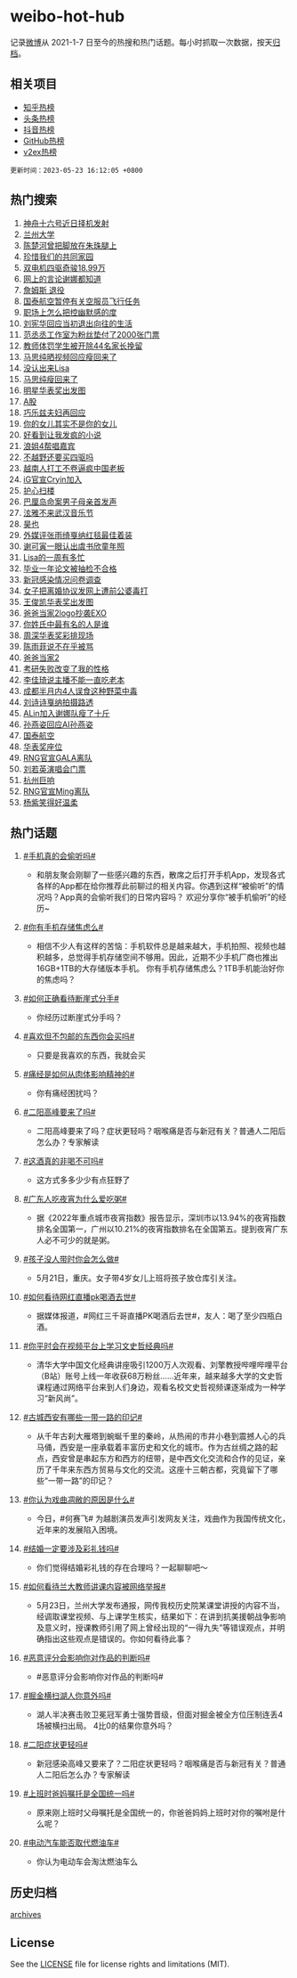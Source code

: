 # weibo-hot-hub

记录[微博](https://www.weibo.com)从 2021-1-7 日至今的热搜和热门话题。每小时抓取一次数据，按天[归档](archives)。

## 相关项目

- [知乎热榜](https://github.com/lonnyzhang423/zhihu-hot-hub)
- [头条热榜](https://github.com/lonnyzhang423/toutiao-hot-hub)
- [抖音热榜](https://github.com/lonnyzhang423/douyin-hot-hub)
- [GitHub热榜](https://github.com/lonnyzhang423/github-hot-hub)
- [v2ex热榜](https://github.com/lonnyzhang423/v2ex-hot-hub)


`更新时间：2023-05-23 16:12:05 +0800`

## 热门搜索

1. [神舟十六号近日择机发射](https://m.weibo.cn/search?containerid=100103type%3D1%26t%3D10%26q%3D%23%E7%A5%9E%E8%88%9F%E5%8D%81%E5%85%AD%E5%8F%B7%E8%BF%91%E6%97%A5%E6%8B%A9%E6%9C%BA%E5%8F%91%E5%B0%84%23&stream_entry_id=51&isnewpage=1&extparam=seat%3D1%26pos%3D0%26dgr%3D0%26c_type%3D51%26filter_type%3Drealtimehot%26stream_entry_id%3D51%26cate%3D10103%26display_time%3D1684829522%26pre_seqid%3D168482952263292736913&luicode=10000011&lfid=106003type%253D25%2526t%253D3%2526disable_hot%253D1%2526filter_type%253Drealtimehot)
1. [兰州大学](https://m.weibo.cn/search?containerid=100103type%3D1%26t%3D10%26q%3D%E5%85%B0%E5%B7%9E%E5%A4%A7%E5%AD%A6&stream_entry_id=31&isnewpage=1&extparam=seat%3D1%26stream_entry_id%3D31%26dgr%3D0%26band_rank%3D1%26realpos%3D1%26flag%3D2%26cate%3D5001%26lcate%3D5001%26c_type%3D31%26pos%3D0%26q%3D%25E5%2585%25B0%25E5%25B7%259E%25E5%25A4%25A7%25E5%25AD%25A6%26filter_type%3Drealtimehot%26display_time%3D1684829522%26pre_seqid%3D168482952263292736913&luicode=10000011&lfid=106003type%253D25%2526t%253D3%2526disable_hot%253D1%2526filter_type%253Drealtimehot)
1. [陈楚河曾把脚放在朱珠腿上](https://m.weibo.cn/search?containerid=100103type%3D1%26t%3D10%26q%3D%23%E9%99%88%E6%A5%9A%E6%B2%B3%E6%9B%BE%E6%8A%8A%E8%84%9A%E6%94%BE%E5%9C%A8%E6%9C%B1%E7%8F%A0%E8%85%BF%E4%B8%8A%23&stream_entry_id=31&isnewpage=1&extparam=seat%3D1%26stream_entry_id%3D31%26dgr%3D0%26band_rank%3D2%26realpos%3D2%26flag%3D2%26cate%3D5001%26lcate%3D5001%26c_type%3D31%26pos%3D1%26q%3D%2523%25E9%2599%2588%25E6%25A5%259A%25E6%25B2%25B3%25E6%259B%25BE%25E6%258A%258A%25E8%2584%259A%25E6%2594%25BE%25E5%259C%25A8%25E6%259C%25B1%25E7%258F%25A0%25E8%2585%25BF%25E4%25B8%258A%2523%26filter_type%3Drealtimehot%26display_time%3D1684829522%26pre_seqid%3D168482952263292736913&luicode=10000011&lfid=106003type%253D25%2526t%253D3%2526disable_hot%253D1%2526filter_type%253Drealtimehot)
1. [珍惜我们的共同家园](https://m.weibo.cn/search?containerid=100103type%3D1%26t%3D10%26q%3D%23%E7%8F%8D%E6%83%9C%E6%88%91%E4%BB%AC%E7%9A%84%E5%85%B1%E5%90%8C%E5%AE%B6%E5%9B%AD%23&stream_entry_id=31&isnewpage=1&extparam=seat%3D1%26stream_entry_id%3D31%26dgr%3D0%26band_rank%3D3%26realpos%3D3%26flag%3D1%26cate%3D5001%26lcate%3D5001%26c_type%3D31%26pos%3D2%26q%3D%2523%25E7%258F%258D%25E6%2583%259C%25E6%2588%2591%25E4%25BB%25AC%25E7%259A%2584%25E5%2585%25B1%25E5%2590%258C%25E5%25AE%25B6%25E5%259B%25AD%2523%26filter_type%3Drealtimehot%26display_time%3D1684829522%26pre_seqid%3D168482952263292736913&luicode=10000011&lfid=106003type%253D25%2526t%253D3%2526disable_hot%253D1%2526filter_type%253Drealtimehot)
1. [双电机四驱奇骏18.99万](https://m.weibo.cn/search?containerid=100103type%3D1%26t%3D10%26q%3D%23%E5%8F%8C%E7%94%B5%E6%9C%BA%E5%9B%9B%E9%A9%B1%E5%A5%87%E9%AA%8F18.99%E4%B8%87%23&stream_entry_id=31&isnewpage=1&extparam=seat%3D1%26stream_entry_id%3D31%26topic_ad%3D1%26is_ad_pos%3D1%26dgr%3D0%26band_rank%3D4%26pos%3D3%26filter_type%3Drealtimehot%26lcate%3D5001%26c_type%3D31%26cate%3D5001%26adid%3D190264%26q%3D%2523%25E5%258F%258C%25E7%2594%25B5%25E6%259C%25BA%25E5%259B%259B%25E9%25A9%25B1%25E5%25A5%2587%25E9%25AA%258F18.99%25E4%25B8%2587%2523%26display_time%3D1684829522%26pre_seqid%3D168482952263292736913&luicode=10000011&lfid=106003type%253D25%2526t%253D3%2526disable_hot%253D1%2526filter_type%253Drealtimehot)
1. [网上的言论谢娜都知道](https://m.weibo.cn/search?containerid=100103type%3D1%26t%3D10%26q%3D%23%E7%BD%91%E4%B8%8A%E7%9A%84%E8%A8%80%E8%AE%BA%E8%B0%A2%E5%A8%9C%E9%83%BD%E7%9F%A5%E9%81%93%23&stream_entry_id=31&isnewpage=1&extparam=seat%3D1%26stream_entry_id%3D31%26dgr%3D0%26band_rank%3D4%26realpos%3D4%26flag%3D2%26cate%3D5001%26lcate%3D5001%26c_type%3D31%26pos%3D4%26q%3D%2523%25E7%25BD%2591%25E4%25B8%258A%25E7%259A%2584%25E8%25A8%2580%25E8%25AE%25BA%25E8%25B0%25A2%25E5%25A8%259C%25E9%2583%25BD%25E7%259F%25A5%25E9%2581%2593%2523%26filter_type%3Drealtimehot%26display_time%3D1684829522%26pre_seqid%3D168482952263292736913&luicode=10000011&lfid=106003type%253D25%2526t%253D3%2526disable_hot%253D1%2526filter_type%253Drealtimehot)
1. [詹姆斯 退役](https://m.weibo.cn/search?containerid=100103type%3D1%26t%3D10%26q%3D%E8%A9%B9%E5%A7%86%E6%96%AF+%E9%80%80%E5%BD%B9&stream_entry_id=31&isnewpage=1&extparam=seat%3D1%26stream_entry_id%3D31%26dgr%3D0%26band_rank%3D5%26realpos%3D5%26flag%3D2%26cate%3D5001%26lcate%3D5001%26c_type%3D31%26pos%3D5%26q%3D%25E8%25A9%25B9%25E5%25A7%2586%25E6%2596%25AF%2520%25E9%2580%2580%25E5%25BD%25B9%26filter_type%3Drealtimehot%26display_time%3D1684829522%26pre_seqid%3D168482952263292736913&luicode=10000011&lfid=106003type%253D25%2526t%253D3%2526disable_hot%253D1%2526filter_type%253Drealtimehot)
1. [国泰航空暂停有关空服员飞行任务](https://m.weibo.cn/search?containerid=100103type%3D1%26t%3D10%26q%3D%23%E5%9B%BD%E6%B3%B0%E8%88%AA%E7%A9%BA%E6%9A%82%E5%81%9C%E6%9C%89%E5%85%B3%E7%A9%BA%E6%9C%8D%E5%91%98%E9%A3%9E%E8%A1%8C%E4%BB%BB%E5%8A%A1%23&stream_entry_id=31&isnewpage=1&extparam=seat%3D1%26stream_entry_id%3D31%26dgr%3D0%26band_rank%3D6%26realpos%3D6%26flag%3D1%26cate%3D5001%26lcate%3D5001%26c_type%3D31%26pos%3D6%26q%3D%2523%25E5%259B%25BD%25E6%25B3%25B0%25E8%2588%25AA%25E7%25A9%25BA%25E6%259A%2582%25E5%2581%259C%25E6%259C%2589%25E5%2585%25B3%25E7%25A9%25BA%25E6%259C%258D%25E5%2591%2598%25E9%25A3%259E%25E8%25A1%258C%25E4%25BB%25BB%25E5%258A%25A1%2523%26filter_type%3Drealtimehot%26display_time%3D1684829522%26pre_seqid%3D168482952263292736913&luicode=10000011&lfid=106003type%253D25%2526t%253D3%2526disable_hot%253D1%2526filter_type%253Drealtimehot)
1. [职场上怎么把控幽默感的度](https://m.weibo.cn/search?containerid=100103type%3D1%26t%3D10%26q%3D%23%E8%81%8C%E5%9C%BA%E4%B8%8A%E6%80%8E%E4%B9%88%E6%8A%8A%E6%8E%A7%E5%B9%BD%E9%BB%98%E6%84%9F%E7%9A%84%E5%BA%A6%23&stream_entry_id=31&isnewpage=1&extparam=seat%3D1%26stream_entry_id%3D31%26topic_ad%3D1%26is_ad_pos%3D1%26dgr%3D0%26band_rank%3D7%26pos%3D7%26filter_type%3Drealtimehot%26lcate%3D5001%26c_type%3D31%26cate%3D5001%26adid%3D190245%26q%3D%2523%25E8%2581%258C%25E5%259C%25BA%25E4%25B8%258A%25E6%2580%258E%25E4%25B9%2588%25E6%258A%258A%25E6%258E%25A7%25E5%25B9%25BD%25E9%25BB%2598%25E6%2584%259F%25E7%259A%2584%25E5%25BA%25A6%2523%26display_time%3D1684829522%26pre_seqid%3D168482952263292736913&luicode=10000011&lfid=106003type%253D25%2526t%253D3%2526disable_hot%253D1%2526filter_type%253Drealtimehot)
1. [刘宪华回应当初退出向往的生活](https://m.weibo.cn/search?containerid=100103type%3D1%26t%3D10%26q%3D%23%E5%88%98%E5%AE%AA%E5%8D%8E%E5%9B%9E%E5%BA%94%E5%BD%93%E5%88%9D%E9%80%80%E5%87%BA%E5%90%91%E5%BE%80%E7%9A%84%E7%94%9F%E6%B4%BB%23&stream_entry_id=31&isnewpage=1&extparam=seat%3D1%26stream_entry_id%3D31%26dgr%3D0%26band_rank%3D7%26realpos%3D7%26flag%3D2%26cate%3D5001%26lcate%3D5001%26c_type%3D31%26pos%3D8%26q%3D%2523%25E5%2588%2598%25E5%25AE%25AA%25E5%258D%258E%25E5%259B%259E%25E5%25BA%2594%25E5%25BD%2593%25E5%2588%259D%25E9%2580%2580%25E5%2587%25BA%25E5%2590%2591%25E5%25BE%2580%25E7%259A%2584%25E7%2594%259F%25E6%25B4%25BB%2523%26filter_type%3Drealtimehot%26display_time%3D1684829522%26pre_seqid%3D168482952263292736913&luicode=10000011&lfid=106003type%253D25%2526t%253D3%2526disable_hot%253D1%2526filter_type%253Drealtimehot)
1. [范丞丞工作室为粉丝垫付了2000张门票](https://m.weibo.cn/search?containerid=100103type%3D1%26t%3D10%26q%3D%23%E8%8C%83%E4%B8%9E%E4%B8%9E%E5%B7%A5%E4%BD%9C%E5%AE%A4%E4%B8%BA%E7%B2%89%E4%B8%9D%E5%9E%AB%E4%BB%98%E4%BA%862000%E5%BC%A0%E9%97%A8%E7%A5%A8%23&stream_entry_id=31&isnewpage=1&extparam=seat%3D1%26stream_entry_id%3D31%26dgr%3D0%26band_rank%3D8%26realpos%3D8%26flag%3D0%26cate%3D5001%26lcate%3D5001%26c_type%3D31%26pos%3D9%26q%3D%2523%25E8%258C%2583%25E4%25B8%259E%25E4%25B8%259E%25E5%25B7%25A5%25E4%25BD%259C%25E5%25AE%25A4%25E4%25B8%25BA%25E7%25B2%2589%25E4%25B8%259D%25E5%259E%25AB%25E4%25BB%2598%25E4%25BA%25862000%25E5%25BC%25A0%25E9%2597%25A8%25E7%25A5%25A8%2523%26filter_type%3Drealtimehot%26display_time%3D1684829522%26pre_seqid%3D168482952263292736913&luicode=10000011&lfid=106003type%253D25%2526t%253D3%2526disable_hot%253D1%2526filter_type%253Drealtimehot)
1. [教师体罚学生被开除44名家长挽留](https://m.weibo.cn/search?containerid=100103type%3D1%26t%3D10%26q%3D%23%E6%95%99%E5%B8%88%E4%BD%93%E7%BD%9A%E5%AD%A6%E7%94%9F%E8%A2%AB%E5%BC%80%E9%99%A444%E5%90%8D%E5%AE%B6%E9%95%BF%E6%8C%BD%E7%95%99%23&stream_entry_id=31&isnewpage=1&extparam=seat%3D1%26stream_entry_id%3D31%26dgr%3D0%26band_rank%3D9%26realpos%3D9%26flag%3D0%26cate%3D5001%26lcate%3D5001%26c_type%3D31%26pos%3D10%26q%3D%2523%25E6%2595%2599%25E5%25B8%2588%25E4%25BD%2593%25E7%25BD%259A%25E5%25AD%25A6%25E7%2594%259F%25E8%25A2%25AB%25E5%25BC%2580%25E9%2599%25A444%25E5%2590%258D%25E5%25AE%25B6%25E9%2595%25BF%25E6%258C%25BD%25E7%2595%2599%2523%26filter_type%3Drealtimehot%26display_time%3D1684829522%26pre_seqid%3D168482952263292736913&luicode=10000011&lfid=106003type%253D25%2526t%253D3%2526disable_hot%253D1%2526filter_type%253Drealtimehot)
1. [马思纯晒视频回应瘦回来了](https://m.weibo.cn/search?containerid=100103type%3D1%26t%3D10%26q%3D%23%E9%A9%AC%E6%80%9D%E7%BA%AF%E6%99%92%E8%A7%86%E9%A2%91%E5%9B%9E%E5%BA%94%E7%98%A6%E5%9B%9E%E6%9D%A5%E4%BA%86%23&stream_entry_id=31&isnewpage=1&extparam=seat%3D1%26stream_entry_id%3D31%26dgr%3D0%26band_rank%3D10%26realpos%3D10%26flag%3D1%26cate%3D5001%26lcate%3D5001%26c_type%3D31%26pos%3D11%26q%3D%2523%25E9%25A9%25AC%25E6%2580%259D%25E7%25BA%25AF%25E6%2599%2592%25E8%25A7%2586%25E9%25A2%2591%25E5%259B%259E%25E5%25BA%2594%25E7%2598%25A6%25E5%259B%259E%25E6%259D%25A5%25E4%25BA%2586%2523%26filter_type%3Drealtimehot%26display_time%3D1684829522%26pre_seqid%3D168482952263292736913&luicode=10000011&lfid=106003type%253D25%2526t%253D3%2526disable_hot%253D1%2526filter_type%253Drealtimehot)
1. [没认出来Lisa](https://m.weibo.cn/search?containerid=100103type%3D1%26t%3D10%26q%3D%23%E6%B2%A1%E8%AE%A4%E5%87%BA%E6%9D%A5Lisa%23&stream_entry_id=31&isnewpage=1&extparam=seat%3D1%26stream_entry_id%3D31%26dgr%3D0%26band_rank%3D11%26realpos%3D11%26flag%3D2%26cate%3D5001%26lcate%3D5001%26c_type%3D31%26pos%3D12%26q%3D%2523%25E6%25B2%25A1%25E8%25AE%25A4%25E5%2587%25BA%25E6%259D%25A5Lisa%2523%26filter_type%3Drealtimehot%26display_time%3D1684829522%26pre_seqid%3D168482952263292736913&luicode=10000011&lfid=106003type%253D25%2526t%253D3%2526disable_hot%253D1%2526filter_type%253Drealtimehot)
1. [马思纯瘦回来了](https://m.weibo.cn/search?containerid=100103type%3D1%26t%3D10%26q%3D%E9%A9%AC%E6%80%9D%E7%BA%AF%E7%98%A6%E5%9B%9E%E6%9D%A5%E4%BA%86&stream_entry_id=31&isnewpage=1&extparam=seat%3D1%26stream_entry_id%3D31%26dgr%3D0%26band_rank%3D12%26realpos%3D12%26flag%3D0%26cate%3D5001%26lcate%3D5001%26c_type%3D31%26pos%3D13%26q%3D%25E9%25A9%25AC%25E6%2580%259D%25E7%25BA%25AF%25E7%2598%25A6%25E5%259B%259E%25E6%259D%25A5%25E4%25BA%2586%26filter_type%3Drealtimehot%26display_time%3D1684829522%26pre_seqid%3D168482952263292736913&luicode=10000011&lfid=106003type%253D25%2526t%253D3%2526disable_hot%253D1%2526filter_type%253Drealtimehot)
1. [明星华表奖出发图](https://m.weibo.cn/search?containerid=100103type%3D1%26t%3D10%26q%3D%23%E6%98%8E%E6%98%9F%E5%8D%8E%E8%A1%A8%E5%A5%96%E5%87%BA%E5%8F%91%E5%9B%BE%23&stream_entry_id=31&isnewpage=1&extparam=seat%3D1%26stream_entry_id%3D31%26dgr%3D0%26band_rank%3D13%26realpos%3D13%26flag%3D1%26cate%3D5001%26lcate%3D5001%26c_type%3D31%26pos%3D14%26q%3D%2523%25E6%2598%258E%25E6%2598%259F%25E5%258D%258E%25E8%25A1%25A8%25E5%25A5%2596%25E5%2587%25BA%25E5%258F%2591%25E5%259B%25BE%2523%26filter_type%3Drealtimehot%26display_time%3D1684829522%26pre_seqid%3D168482952263292736913&luicode=10000011&lfid=106003type%253D25%2526t%253D3%2526disable_hot%253D1%2526filter_type%253Drealtimehot)
1. [A股](https://m.weibo.cn/search?containerid=100103type%3D1%26t%3D10%26q%3DA%E8%82%A1&stream_entry_id=31&isnewpage=1&extparam=seat%3D1%26stream_entry_id%3D31%26dgr%3D0%26band_rank%3D14%26realpos%3D14%26flag%3D1%26cate%3D5001%26lcate%3D5001%26c_type%3D31%26pos%3D15%26q%3DA%25E8%2582%25A1%26filter_type%3Drealtimehot%26display_time%3D1684829522%26pre_seqid%3D168482952263292736913&luicode=10000011&lfid=106003type%253D25%2526t%253D3%2526disable_hot%253D1%2526filter_type%253Drealtimehot)
1. [巧乐兹夫妇再回应](https://m.weibo.cn/search?containerid=100103type%3D1%26t%3D10%26q%3D%23%E5%B7%A7%E4%B9%90%E5%85%B9%E5%A4%AB%E5%A6%87%E5%86%8D%E5%9B%9E%E5%BA%94%23&stream_entry_id=31&isnewpage=1&extparam=seat%3D1%26stream_entry_id%3D31%26dgr%3D0%26band_rank%3D15%26realpos%3D15%26flag%3D0%26cate%3D5001%26lcate%3D5001%26c_type%3D31%26pos%3D16%26q%3D%2523%25E5%25B7%25A7%25E4%25B9%2590%25E5%2585%25B9%25E5%25A4%25AB%25E5%25A6%2587%25E5%2586%258D%25E5%259B%259E%25E5%25BA%2594%2523%26filter_type%3Drealtimehot%26display_time%3D1684829522%26pre_seqid%3D168482952263292736913&luicode=10000011&lfid=106003type%253D25%2526t%253D3%2526disable_hot%253D1%2526filter_type%253Drealtimehot)
1. [你的女儿其实不是你的女儿](https://m.weibo.cn/search?containerid=100103type%3D1%26t%3D10%26q%3D%E4%BD%A0%E7%9A%84%E5%A5%B3%E5%84%BF%E5%85%B6%E5%AE%9E%E4%B8%8D%E6%98%AF%E4%BD%A0%E7%9A%84%E5%A5%B3%E5%84%BF&stream_entry_id=31&isnewpage=1&extparam=seat%3D1%26stream_entry_id%3D31%26dgr%3D0%26band_rank%3D16%26realpos%3D16%26flag%3D2%26cate%3D5001%26lcate%3D5001%26c_type%3D31%26pos%3D17%26q%3D%25E4%25BD%25A0%25E7%259A%2584%25E5%25A5%25B3%25E5%2584%25BF%25E5%2585%25B6%25E5%25AE%259E%25E4%25B8%258D%25E6%2598%25AF%25E4%25BD%25A0%25E7%259A%2584%25E5%25A5%25B3%25E5%2584%25BF%26filter_type%3Drealtimehot%26display_time%3D1684829522%26pre_seqid%3D168482952263292736913&luicode=10000011&lfid=106003type%253D25%2526t%253D3%2526disable_hot%253D1%2526filter_type%253Drealtimehot)
1. [好看到让我发疯的小说](https://m.weibo.cn/search?containerid=100103type%3D1%26t%3D10%26q%3D%23%E5%A5%BD%E7%9C%8B%E5%88%B0%E8%AE%A9%E6%88%91%E5%8F%91%E7%96%AF%E7%9A%84%E5%B0%8F%E8%AF%B4%23&stream_entry_id=31&isnewpage=1&extparam=seat%3D1%26stream_entry_id%3D31%26dgr%3D0%26band_rank%3D17%26realpos%3D17%26flag%3D0%26cate%3D5001%26lcate%3D5001%26c_type%3D31%26pos%3D18%26q%3D%2523%25E5%25A5%25BD%25E7%259C%258B%25E5%2588%25B0%25E8%25AE%25A9%25E6%2588%2591%25E5%258F%2591%25E7%2596%25AF%25E7%259A%2584%25E5%25B0%258F%25E8%25AF%25B4%2523%26filter_type%3Drealtimehot%26display_time%3D1684829522%26pre_seqid%3D168482952263292736913&luicode=10000011&lfid=106003type%253D25%2526t%253D3%2526disable_hot%253D1%2526filter_type%253Drealtimehot)
1. [浪姐4帮唱嘉宾](https://m.weibo.cn/search?containerid=100103type%3D1%26t%3D10%26q%3D%23%E6%B5%AA%E5%A7%904%E5%B8%AE%E5%94%B1%E5%98%89%E5%AE%BE%23&stream_entry_id=31&isnewpage=1&extparam=seat%3D1%26stream_entry_id%3D31%26dgr%3D0%26band_rank%3D18%26realpos%3D18%26flag%3D0%26cate%3D5001%26lcate%3D5001%26c_type%3D31%26pos%3D19%26q%3D%2523%25E6%25B5%25AA%25E5%25A7%25904%25E5%25B8%25AE%25E5%2594%25B1%25E5%2598%2589%25E5%25AE%25BE%2523%26filter_type%3Drealtimehot%26display_time%3D1684829522%26pre_seqid%3D168482952263292736913&luicode=10000011&lfid=106003type%253D25%2526t%253D3%2526disable_hot%253D1%2526filter_type%253Drealtimehot)
1. [不越野还要买四驱吗](https://m.weibo.cn/search?containerid=100103type%3D1%26t%3D10%26q%3D%23%E4%B8%8D%E8%B6%8A%E9%87%8E%E8%BF%98%E8%A6%81%E4%B9%B0%E5%9B%9B%E9%A9%B1%E5%90%97%23&stream_entry_id=31&isnewpage=1&extparam=seat%3D1%26stream_entry_id%3D31%26dgr%3D0%26cate%3D5001%26band_rank%3D19%26realpos%3D19%26flag%3D0%26q%3D%2523%25E4%25B8%258D%25E8%25B6%258A%25E9%2587%258E%25E8%25BF%2598%25E8%25A6%2581%25E4%25B9%25B0%25E5%259B%259B%25E9%25A9%25B1%25E5%2590%2597%2523%26lcate%3D5001%26c_type%3D31%26pos%3D20%26adid%3D190170%26filter_type%3Drealtimehot%26display_time%3D1684829522%26pre_seqid%3D168482952263292736913&luicode=10000011&lfid=106003type%253D25%2526t%253D3%2526disable_hot%253D1%2526filter_type%253Drealtimehot)
1. [越南人打工不卷逼疯中国老板](https://m.weibo.cn/search?containerid=100103type%3D1%26t%3D10%26q%3D%23%E8%B6%8A%E5%8D%97%E4%BA%BA%E6%89%93%E5%B7%A5%E4%B8%8D%E5%8D%B7%E9%80%BC%E7%96%AF%E4%B8%AD%E5%9B%BD%E8%80%81%E6%9D%BF%23&stream_entry_id=31&isnewpage=1&extparam=seat%3D1%26stream_entry_id%3D31%26dgr%3D0%26band_rank%3D20%26realpos%3D20%26flag%3D1%26cate%3D5001%26lcate%3D5001%26c_type%3D31%26pos%3D21%26q%3D%2523%25E8%25B6%258A%25E5%258D%2597%25E4%25BA%25BA%25E6%2589%2593%25E5%25B7%25A5%25E4%25B8%258D%25E5%258D%25B7%25E9%2580%25BC%25E7%2596%25AF%25E4%25B8%25AD%25E5%259B%25BD%25E8%2580%2581%25E6%259D%25BF%2523%26filter_type%3Drealtimehot%26display_time%3D1684829522%26pre_seqid%3D168482952263292736913&luicode=10000011&lfid=106003type%253D25%2526t%253D3%2526disable_hot%253D1%2526filter_type%253Drealtimehot)
1. [iG官宣Cryin加入](https://m.weibo.cn/search?containerid=100103type%3D1%26t%3D10%26q%3D%23iG%E5%AE%98%E5%AE%A3Cryin%E5%8A%A0%E5%85%A5%23&stream_entry_id=31&isnewpage=1&extparam=seat%3D1%26stream_entry_id%3D31%26dgr%3D0%26band_rank%3D21%26realpos%3D21%26flag%3D1%26cate%3D5001%26lcate%3D5001%26c_type%3D31%26pos%3D22%26q%3D%2523iG%25E5%25AE%2598%25E5%25AE%25A3Cryin%25E5%258A%25A0%25E5%2585%25A5%2523%26filter_type%3Drealtimehot%26display_time%3D1684829522%26pre_seqid%3D168482952263292736913&luicode=10000011&lfid=106003type%253D25%2526t%253D3%2526disable_hot%253D1%2526filter_type%253Drealtimehot)
1. [护心扫楼](https://m.weibo.cn/search?containerid=100103type%3D1%26t%3D10%26q%3D%E6%8A%A4%E5%BF%83%E6%89%AB%E6%A5%BC&stream_entry_id=31&isnewpage=1&extparam=seat%3D1%26stream_entry_id%3D31%26dgr%3D0%26band_rank%3D22%26realpos%3D22%26flag%3D1%26cate%3D5001%26lcate%3D5001%26c_type%3D31%26pos%3D23%26q%3D%25E6%258A%25A4%25E5%25BF%2583%25E6%2589%25AB%25E6%25A5%25BC%26filter_type%3Drealtimehot%26display_time%3D1684829522%26pre_seqid%3D168482952263292736913&luicode=10000011&lfid=106003type%253D25%2526t%253D3%2526disable_hot%253D1%2526filter_type%253Drealtimehot)
1. [巴厘岛命案男子母亲首发声](https://m.weibo.cn/search?containerid=100103type%3D1%26t%3D10%26q%3D%23%E5%B7%B4%E5%8E%98%E5%B2%9B%E5%91%BD%E6%A1%88%E7%94%B7%E5%AD%90%E6%AF%8D%E4%BA%B2%E9%A6%96%E5%8F%91%E5%A3%B0%23&stream_entry_id=31&isnewpage=1&extparam=seat%3D1%26stream_entry_id%3D31%26dgr%3D0%26band_rank%3D23%26realpos%3D23%26flag%3D0%26cate%3D5001%26lcate%3D5001%26c_type%3D31%26pos%3D24%26q%3D%2523%25E5%25B7%25B4%25E5%258E%2598%25E5%25B2%259B%25E5%2591%25BD%25E6%25A1%2588%25E7%2594%25B7%25E5%25AD%2590%25E6%25AF%258D%25E4%25BA%25B2%25E9%25A6%2596%25E5%258F%2591%25E5%25A3%25B0%2523%26filter_type%3Drealtimehot%26display_time%3D1684829522%26pre_seqid%3D168482952263292736913&luicode=10000011&lfid=106003type%253D25%2526t%253D3%2526disable_hot%253D1%2526filter_type%253Drealtimehot)
1. [泫雅不来武汉音乐节](https://m.weibo.cn/search?containerid=100103type%3D1%26t%3D10%26q%3D%23%E6%B3%AB%E9%9B%85%E4%B8%8D%E6%9D%A5%E6%AD%A6%E6%B1%89%E9%9F%B3%E4%B9%90%E8%8A%82%23&stream_entry_id=31&isnewpage=1&extparam=seat%3D1%26stream_entry_id%3D31%26dgr%3D0%26band_rank%3D24%26realpos%3D24%26flag%3D1%26cate%3D5001%26lcate%3D5001%26c_type%3D31%26pos%3D25%26q%3D%2523%25E6%25B3%25AB%25E9%259B%2585%25E4%25B8%258D%25E6%259D%25A5%25E6%25AD%25A6%25E6%25B1%2589%25E9%259F%25B3%25E4%25B9%2590%25E8%258A%2582%2523%26filter_type%3Drealtimehot%26display_time%3D1684829522%26pre_seqid%3D168482952263292736913&luicode=10000011&lfid=106003type%253D25%2526t%253D3%2526disable_hot%253D1%2526filter_type%253Drealtimehot)
1. [昊也](https://m.weibo.cn/search?containerid=100103type%3D1%26t%3D10%26q%3D%E6%98%8A%E4%B9%9F&stream_entry_id=31&isnewpage=1&extparam=seat%3D1%26stream_entry_id%3D31%26dgr%3D0%26band_rank%3D25%26realpos%3D25%26flag%3D1%26cate%3D5001%26lcate%3D5001%26c_type%3D31%26pos%3D26%26q%3D%25E6%2598%258A%25E4%25B9%259F%26filter_type%3Drealtimehot%26display_time%3D1684829522%26pre_seqid%3D168482952263292736913&luicode=10000011&lfid=106003type%253D25%2526t%253D3%2526disable_hot%253D1%2526filter_type%253Drealtimehot)
1. [外媒评张雨绮戛纳红毯最佳着装](https://m.weibo.cn/search?containerid=100103type%3D1%26t%3D10%26q%3D%23%E5%A4%96%E5%AA%92%E8%AF%84%E5%BC%A0%E9%9B%A8%E7%BB%AE%E6%88%9B%E7%BA%B3%E7%BA%A2%E6%AF%AF%E6%9C%80%E4%BD%B3%E7%9D%80%E8%A3%85%23&stream_entry_id=31&isnewpage=1&extparam=seat%3D1%26stream_entry_id%3D31%26dgr%3D0%26band_rank%3D26%26realpos%3D26%26flag%3D0%26cate%3D5001%26lcate%3D5001%26c_type%3D31%26pos%3D27%26q%3D%2523%25E5%25A4%2596%25E5%25AA%2592%25E8%25AF%2584%25E5%25BC%25A0%25E9%259B%25A8%25E7%25BB%25AE%25E6%2588%259B%25E7%25BA%25B3%25E7%25BA%25A2%25E6%25AF%25AF%25E6%259C%2580%25E4%25BD%25B3%25E7%259D%2580%25E8%25A3%2585%2523%26filter_type%3Drealtimehot%26display_time%3D1684829522%26pre_seqid%3D168482952263292736913&luicode=10000011&lfid=106003type%253D25%2526t%253D3%2526disable_hot%253D1%2526filter_type%253Drealtimehot)
1. [谢可寅一眼认出虞书欣童年照](https://m.weibo.cn/search?containerid=100103type%3D1%26t%3D10%26q%3D%23%E8%B0%A2%E5%8F%AF%E5%AF%85%E4%B8%80%E7%9C%BC%E8%AE%A4%E5%87%BA%E8%99%9E%E4%B9%A6%E6%AC%A3%E7%AB%A5%E5%B9%B4%E7%85%A7%23&stream_entry_id=31&isnewpage=1&extparam=seat%3D1%26stream_entry_id%3D31%26dgr%3D0%26band_rank%3D27%26realpos%3D27%26flag%3D1%26cate%3D5001%26lcate%3D5001%26c_type%3D31%26pos%3D28%26q%3D%2523%25E8%25B0%25A2%25E5%258F%25AF%25E5%25AF%2585%25E4%25B8%2580%25E7%259C%25BC%25E8%25AE%25A4%25E5%2587%25BA%25E8%2599%259E%25E4%25B9%25A6%25E6%25AC%25A3%25E7%25AB%25A5%25E5%25B9%25B4%25E7%2585%25A7%2523%26filter_type%3Drealtimehot%26display_time%3D1684829522%26pre_seqid%3D168482952263292736913&luicode=10000011&lfid=106003type%253D25%2526t%253D3%2526disable_hot%253D1%2526filter_type%253Drealtimehot)
1. [Lisa的一周有多忙](https://m.weibo.cn/search?containerid=100103type%3D1%26t%3D10%26q%3D%23Lisa%E7%9A%84%E4%B8%80%E5%91%A8%E6%9C%89%E5%A4%9A%E5%BF%99%23&stream_entry_id=31&isnewpage=1&extparam=seat%3D1%26stream_entry_id%3D31%26dgr%3D0%26band_rank%3D28%26realpos%3D28%26flag%3D1%26cate%3D5001%26lcate%3D5001%26c_type%3D31%26pos%3D29%26q%3D%2523Lisa%25E7%259A%2584%25E4%25B8%2580%25E5%2591%25A8%25E6%259C%2589%25E5%25A4%259A%25E5%25BF%2599%2523%26filter_type%3Drealtimehot%26display_time%3D1684829522%26pre_seqid%3D168482952263292736913&luicode=10000011&lfid=106003type%253D25%2526t%253D3%2526disable_hot%253D1%2526filter_type%253Drealtimehot)
1. [毕业一年论文被抽检不合格](https://m.weibo.cn/search?containerid=100103type%3D1%26t%3D10%26q%3D%23%E6%AF%95%E4%B8%9A%E4%B8%80%E5%B9%B4%E8%AE%BA%E6%96%87%E8%A2%AB%E6%8A%BD%E6%A3%80%E4%B8%8D%E5%90%88%E6%A0%BC%23&stream_entry_id=31&isnewpage=1&extparam=seat%3D1%26stream_entry_id%3D31%26dgr%3D0%26band_rank%3D29%26realpos%3D29%26flag%3D0%26cate%3D5001%26lcate%3D5001%26c_type%3D31%26pos%3D30%26q%3D%2523%25E6%25AF%2595%25E4%25B8%259A%25E4%25B8%2580%25E5%25B9%25B4%25E8%25AE%25BA%25E6%2596%2587%25E8%25A2%25AB%25E6%258A%25BD%25E6%25A3%2580%25E4%25B8%258D%25E5%2590%2588%25E6%25A0%25BC%2523%26filter_type%3Drealtimehot%26display_time%3D1684829522%26pre_seqid%3D168482952263292736913&luicode=10000011&lfid=106003type%253D25%2526t%253D3%2526disable_hot%253D1%2526filter_type%253Drealtimehot)
1. [新冠感染情况问卷调查](https://m.weibo.cn/search?containerid=100103type%3D1%26t%3D10%26q%3D%23%E6%96%B0%E5%86%A0%E6%84%9F%E6%9F%93%E6%83%85%E5%86%B5%E9%97%AE%E5%8D%B7%E8%B0%83%E6%9F%A5%23&stream_entry_id=31&isnewpage=1&extparam=seat%3D1%26stream_entry_id%3D31%26dgr%3D0%26band_rank%3D30%26realpos%3D30%26flag%3D1%26cate%3D5001%26lcate%3D5001%26c_type%3D31%26pos%3D31%26q%3D%2523%25E6%2596%25B0%25E5%2586%25A0%25E6%2584%259F%25E6%259F%2593%25E6%2583%2585%25E5%2586%25B5%25E9%2597%25AE%25E5%258D%25B7%25E8%25B0%2583%25E6%259F%25A5%2523%26filter_type%3Drealtimehot%26display_time%3D1684829522%26pre_seqid%3D168482952263292736913&luicode=10000011&lfid=106003type%253D25%2526t%253D3%2526disable_hot%253D1%2526filter_type%253Drealtimehot)
1. [女子把离婚协议发网上遭前公婆毒打](https://m.weibo.cn/search?containerid=100103type%3D1%26t%3D10%26q%3D%23%E5%A5%B3%E5%AD%90%E6%8A%8A%E7%A6%BB%E5%A9%9A%E5%8D%8F%E8%AE%AE%E5%8F%91%E7%BD%91%E4%B8%8A%E9%81%AD%E5%89%8D%E5%85%AC%E5%A9%86%E6%AF%92%E6%89%93%23&stream_entry_id=31&isnewpage=1&extparam=seat%3D1%26stream_entry_id%3D31%26dgr%3D0%26band_rank%3D31%26realpos%3D31%26flag%3D0%26cate%3D5001%26lcate%3D5001%26c_type%3D31%26pos%3D32%26q%3D%2523%25E5%25A5%25B3%25E5%25AD%2590%25E6%258A%258A%25E7%25A6%25BB%25E5%25A9%259A%25E5%258D%258F%25E8%25AE%25AE%25E5%258F%2591%25E7%25BD%2591%25E4%25B8%258A%25E9%2581%25AD%25E5%2589%258D%25E5%2585%25AC%25E5%25A9%2586%25E6%25AF%2592%25E6%2589%2593%2523%26filter_type%3Drealtimehot%26display_time%3D1684829522%26pre_seqid%3D168482952263292736913&luicode=10000011&lfid=106003type%253D25%2526t%253D3%2526disable_hot%253D1%2526filter_type%253Drealtimehot)
1. [王俊凯华表奖出发图](https://m.weibo.cn/search?containerid=100103type%3D1%26t%3D10%26q%3D%23%E7%8E%8B%E4%BF%8A%E5%87%AF%E5%8D%8E%E8%A1%A8%E5%A5%96%E5%87%BA%E5%8F%91%E5%9B%BE%23&stream_entry_id=31&isnewpage=1&extparam=seat%3D1%26stream_entry_id%3D31%26dgr%3D0%26band_rank%3D32%26realpos%3D32%26flag%3D1%26cate%3D5001%26lcate%3D5001%26c_type%3D31%26pos%3D33%26q%3D%2523%25E7%258E%258B%25E4%25BF%258A%25E5%2587%25AF%25E5%258D%258E%25E8%25A1%25A8%25E5%25A5%2596%25E5%2587%25BA%25E5%258F%2591%25E5%259B%25BE%2523%26filter_type%3Drealtimehot%26display_time%3D1684829522%26pre_seqid%3D168482952263292736913&luicode=10000011&lfid=106003type%253D25%2526t%253D3%2526disable_hot%253D1%2526filter_type%253Drealtimehot)
1. [爸爸当家2logo抄袭EXO](https://m.weibo.cn/search?containerid=100103type%3D1%26t%3D10%26q%3D%23%E7%88%B8%E7%88%B8%E5%BD%93%E5%AE%B62logo%E6%8A%84%E8%A2%ADEXO%23&stream_entry_id=31&isnewpage=1&extparam=seat%3D1%26stream_entry_id%3D31%26dgr%3D0%26band_rank%3D33%26realpos%3D33%26flag%3D0%26cate%3D5001%26lcate%3D5001%26c_type%3D31%26pos%3D34%26q%3D%2523%25E7%2588%25B8%25E7%2588%25B8%25E5%25BD%2593%25E5%25AE%25B62logo%25E6%258A%2584%25E8%25A2%25ADEXO%2523%26filter_type%3Drealtimehot%26display_time%3D1684829522%26pre_seqid%3D168482952263292736913&luicode=10000011&lfid=106003type%253D25%2526t%253D3%2526disable_hot%253D1%2526filter_type%253Drealtimehot)
1. [你姓氏中最有名的人是谁](https://m.weibo.cn/search?containerid=100103type%3D1%26t%3D10%26q%3D%23%E4%BD%A0%E5%A7%93%E6%B0%8F%E4%B8%AD%E6%9C%80%E6%9C%89%E5%90%8D%E7%9A%84%E4%BA%BA%E6%98%AF%E8%B0%81%23&stream_entry_id=31&isnewpage=1&extparam=seat%3D1%26stream_entry_id%3D31%26dgr%3D0%26band_rank%3D34%26realpos%3D34%26flag%3D1%26cate%3D5001%26lcate%3D5001%26c_type%3D31%26pos%3D35%26q%3D%2523%25E4%25BD%25A0%25E5%25A7%2593%25E6%25B0%258F%25E4%25B8%25AD%25E6%259C%2580%25E6%259C%2589%25E5%2590%258D%25E7%259A%2584%25E4%25BA%25BA%25E6%2598%25AF%25E8%25B0%2581%2523%26filter_type%3Drealtimehot%26display_time%3D1684829522%26pre_seqid%3D168482952263292736913&luicode=10000011&lfid=106003type%253D25%2526t%253D3%2526disable_hot%253D1%2526filter_type%253Drealtimehot)
1. [周深华表奖彩排现场](https://m.weibo.cn/search?containerid=100103type%3D1%26t%3D10%26q%3D%23%E5%91%A8%E6%B7%B1%E5%8D%8E%E8%A1%A8%E5%A5%96%E5%BD%A9%E6%8E%92%E7%8E%B0%E5%9C%BA%23&stream_entry_id=31&isnewpage=1&extparam=seat%3D1%26stream_entry_id%3D31%26dgr%3D0%26band_rank%3D35%26realpos%3D35%26flag%3D0%26cate%3D5001%26lcate%3D5001%26c_type%3D31%26pos%3D36%26q%3D%2523%25E5%2591%25A8%25E6%25B7%25B1%25E5%258D%258E%25E8%25A1%25A8%25E5%25A5%2596%25E5%25BD%25A9%25E6%258E%2592%25E7%258E%25B0%25E5%259C%25BA%2523%26filter_type%3Drealtimehot%26display_time%3D1684829522%26pre_seqid%3D168482952263292736913&luicode=10000011&lfid=106003type%253D25%2526t%253D3%2526disable_hot%253D1%2526filter_type%253Drealtimehot)
1. [陈雨菲说不在乎被骂](https://m.weibo.cn/search?containerid=100103type%3D1%26t%3D10%26q%3D%23%E9%99%88%E9%9B%A8%E8%8F%B2%E8%AF%B4%E4%B8%8D%E5%9C%A8%E4%B9%8E%E8%A2%AB%E9%AA%82%23&stream_entry_id=31&isnewpage=1&extparam=seat%3D1%26stream_entry_id%3D31%26dgr%3D0%26band_rank%3D36%26realpos%3D36%26flag%3D1%26cate%3D5001%26lcate%3D5001%26c_type%3D31%26pos%3D37%26q%3D%2523%25E9%2599%2588%25E9%259B%25A8%25E8%258F%25B2%25E8%25AF%25B4%25E4%25B8%258D%25E5%259C%25A8%25E4%25B9%258E%25E8%25A2%25AB%25E9%25AA%2582%2523%26filter_type%3Drealtimehot%26display_time%3D1684829522%26pre_seqid%3D168482952263292736913&luicode=10000011&lfid=106003type%253D25%2526t%253D3%2526disable_hot%253D1%2526filter_type%253Drealtimehot)
1. [爸爸当家2](https://m.weibo.cn/search?containerid=100103type%3D1%26t%3D10%26q%3D%E7%88%B8%E7%88%B8%E5%BD%93%E5%AE%B62&stream_entry_id=31&isnewpage=1&extparam=seat%3D1%26stream_entry_id%3D31%26dgr%3D0%26band_rank%3D37%26realpos%3D37%26flag%3D0%26cate%3D5001%26lcate%3D5001%26c_type%3D31%26pos%3D38%26q%3D%25E7%2588%25B8%25E7%2588%25B8%25E5%25BD%2593%25E5%25AE%25B62%26filter_type%3Drealtimehot%26display_time%3D1684829522%26pre_seqid%3D168482952263292736913&luicode=10000011&lfid=106003type%253D25%2526t%253D3%2526disable_hot%253D1%2526filter_type%253Drealtimehot)
1. [考研失败改变了我的性格](https://m.weibo.cn/search?containerid=100103type%3D1%26t%3D10%26q%3D%23%E8%80%83%E7%A0%94%E5%A4%B1%E8%B4%A5%E6%94%B9%E5%8F%98%E4%BA%86%E6%88%91%E7%9A%84%E6%80%A7%E6%A0%BC%23&stream_entry_id=31&isnewpage=1&extparam=seat%3D1%26stream_entry_id%3D31%26dgr%3D0%26band_rank%3D38%26realpos%3D38%26flag%3D0%26cate%3D5001%26lcate%3D5001%26c_type%3D31%26pos%3D39%26q%3D%2523%25E8%2580%2583%25E7%25A0%2594%25E5%25A4%25B1%25E8%25B4%25A5%25E6%2594%25B9%25E5%258F%2598%25E4%25BA%2586%25E6%2588%2591%25E7%259A%2584%25E6%2580%25A7%25E6%25A0%25BC%2523%26filter_type%3Drealtimehot%26display_time%3D1684829522%26pre_seqid%3D168482952263292736913&luicode=10000011&lfid=106003type%253D25%2526t%253D3%2526disable_hot%253D1%2526filter_type%253Drealtimehot)
1. [李佳琦说主播不能一直吃老本](https://m.weibo.cn/search?containerid=100103type%3D1%26t%3D10%26q%3D%23%E6%9D%8E%E4%BD%B3%E7%90%A6%E8%AF%B4%E4%B8%BB%E6%92%AD%E4%B8%8D%E8%83%BD%E4%B8%80%E7%9B%B4%E5%90%83%E8%80%81%E6%9C%AC%23&stream_entry_id=31&isnewpage=1&extparam=seat%3D1%26stream_entry_id%3D31%26dgr%3D0%26band_rank%3D39%26realpos%3D39%26flag%3D0%26cate%3D5001%26lcate%3D5001%26c_type%3D31%26pos%3D40%26q%3D%2523%25E6%259D%258E%25E4%25BD%25B3%25E7%2590%25A6%25E8%25AF%25B4%25E4%25B8%25BB%25E6%2592%25AD%25E4%25B8%258D%25E8%2583%25BD%25E4%25B8%2580%25E7%259B%25B4%25E5%2590%2583%25E8%2580%2581%25E6%259C%25AC%2523%26filter_type%3Drealtimehot%26display_time%3D1684829522%26pre_seqid%3D168482952263292736913&luicode=10000011&lfid=106003type%253D25%2526t%253D3%2526disable_hot%253D1%2526filter_type%253Drealtimehot)
1. [成都半月内4人误食这种野菜中毒](https://m.weibo.cn/search?containerid=100103type%3D1%26t%3D10%26q%3D%23%E6%88%90%E9%83%BD%E5%8D%8A%E6%9C%88%E5%86%854%E4%BA%BA%E8%AF%AF%E9%A3%9F%E8%BF%99%E7%A7%8D%E9%87%8E%E8%8F%9C%E4%B8%AD%E6%AF%92%23&stream_entry_id=31&isnewpage=1&extparam=seat%3D1%26stream_entry_id%3D31%26dgr%3D0%26band_rank%3D40%26realpos%3D40%26flag%3D0%26cate%3D5001%26lcate%3D5001%26c_type%3D31%26pos%3D41%26q%3D%2523%25E6%2588%2590%25E9%2583%25BD%25E5%258D%258A%25E6%259C%2588%25E5%2586%25854%25E4%25BA%25BA%25E8%25AF%25AF%25E9%25A3%259F%25E8%25BF%2599%25E7%25A7%258D%25E9%2587%258E%25E8%258F%259C%25E4%25B8%25AD%25E6%25AF%2592%2523%26filter_type%3Drealtimehot%26display_time%3D1684829522%26pre_seqid%3D168482952263292736913&luicode=10000011&lfid=106003type%253D25%2526t%253D3%2526disable_hot%253D1%2526filter_type%253Drealtimehot)
1. [刘诗诗戛纳拍摄路透](https://m.weibo.cn/search?containerid=100103type%3D1%26t%3D10%26q%3D%23%E5%88%98%E8%AF%97%E8%AF%97%E6%88%9B%E7%BA%B3%E6%8B%8D%E6%91%84%E8%B7%AF%E9%80%8F%23&stream_entry_id=31&isnewpage=1&extparam=seat%3D1%26stream_entry_id%3D31%26dgr%3D0%26band_rank%3D41%26realpos%3D41%26flag%3D1%26cate%3D5001%26lcate%3D5001%26c_type%3D31%26pos%3D42%26q%3D%2523%25E5%2588%2598%25E8%25AF%2597%25E8%25AF%2597%25E6%2588%259B%25E7%25BA%25B3%25E6%258B%258D%25E6%2591%2584%25E8%25B7%25AF%25E9%2580%258F%2523%26filter_type%3Drealtimehot%26display_time%3D1684829522%26pre_seqid%3D168482952263292736913&luicode=10000011&lfid=106003type%253D25%2526t%253D3%2526disable_hot%253D1%2526filter_type%253Drealtimehot)
1. [ALin加入谢娜队瘦了十斤](https://m.weibo.cn/search?containerid=100103type%3D1%26t%3D10%26q%3D%23ALin%E5%8A%A0%E5%85%A5%E8%B0%A2%E5%A8%9C%E9%98%9F%E7%98%A6%E4%BA%86%E5%8D%81%E6%96%A4%23&stream_entry_id=31&isnewpage=1&extparam=seat%3D1%26stream_entry_id%3D31%26dgr%3D0%26band_rank%3D42%26realpos%3D42%26flag%3D0%26cate%3D5001%26lcate%3D5001%26c_type%3D31%26pos%3D43%26q%3D%2523ALin%25E5%258A%25A0%25E5%2585%25A5%25E8%25B0%25A2%25E5%25A8%259C%25E9%2598%259F%25E7%2598%25A6%25E4%25BA%2586%25E5%258D%2581%25E6%2596%25A4%2523%26filter_type%3Drealtimehot%26display_time%3D1684829522%26pre_seqid%3D168482952263292736913&luicode=10000011&lfid=106003type%253D25%2526t%253D3%2526disable_hot%253D1%2526filter_type%253Drealtimehot)
1. [孙燕姿回应AI孙燕姿](https://m.weibo.cn/search?containerid=100103type%3D1%26t%3D10%26q%3D%23%E5%AD%99%E7%87%95%E5%A7%BF%E5%9B%9E%E5%BA%94AI%E5%AD%99%E7%87%95%E5%A7%BF%23&stream_entry_id=31&isnewpage=1&extparam=seat%3D1%26stream_entry_id%3D31%26dgr%3D0%26band_rank%3D43%26realpos%3D43%26flag%3D0%26cate%3D5001%26lcate%3D5001%26c_type%3D31%26pos%3D44%26q%3D%2523%25E5%25AD%2599%25E7%2587%2595%25E5%25A7%25BF%25E5%259B%259E%25E5%25BA%2594AI%25E5%25AD%2599%25E7%2587%2595%25E5%25A7%25BF%2523%26filter_type%3Drealtimehot%26display_time%3D1684829522%26pre_seqid%3D168482952263292736913&luicode=10000011&lfid=106003type%253D25%2526t%253D3%2526disable_hot%253D1%2526filter_type%253Drealtimehot)
1. [国泰航空](https://m.weibo.cn/search?containerid=100103type%3D1%26t%3D10%26q%3D%E5%9B%BD%E6%B3%B0%E8%88%AA%E7%A9%BA&stream_entry_id=31&isnewpage=1&extparam=seat%3D1%26stream_entry_id%3D31%26dgr%3D0%26band_rank%3D44%26realpos%3D44%26flag%3D1%26cate%3D5001%26lcate%3D5001%26c_type%3D31%26pos%3D45%26q%3D%25E5%259B%25BD%25E6%25B3%25B0%25E8%2588%25AA%25E7%25A9%25BA%26filter_type%3Drealtimehot%26display_time%3D1684829522%26pre_seqid%3D168482952263292736913&luicode=10000011&lfid=106003type%253D25%2526t%253D3%2526disable_hot%253D1%2526filter_type%253Drealtimehot)
1. [华表奖座位](https://m.weibo.cn/search?containerid=100103type%3D1%26t%3D10%26q%3D%E5%8D%8E%E8%A1%A8%E5%A5%96%E5%BA%A7%E4%BD%8D&stream_entry_id=31&isnewpage=1&extparam=seat%3D1%26stream_entry_id%3D31%26dgr%3D0%26band_rank%3D45%26realpos%3D45%26flag%3D1%26cate%3D5001%26lcate%3D5001%26c_type%3D31%26pos%3D46%26q%3D%25E5%258D%258E%25E8%25A1%25A8%25E5%25A5%2596%25E5%25BA%25A7%25E4%25BD%258D%26filter_type%3Drealtimehot%26display_time%3D1684829522%26pre_seqid%3D168482952263292736913&luicode=10000011&lfid=106003type%253D25%2526t%253D3%2526disable_hot%253D1%2526filter_type%253Drealtimehot)
1. [RNG官宣GALA离队](https://m.weibo.cn/search?containerid=100103type%3D1%26t%3D10%26q%3D%23RNG%E5%AE%98%E5%AE%A3GALA%E7%A6%BB%E9%98%9F%23&stream_entry_id=31&isnewpage=1&extparam=seat%3D1%26stream_entry_id%3D31%26dgr%3D0%26band_rank%3D46%26realpos%3D46%26flag%3D0%26cate%3D5001%26lcate%3D5001%26c_type%3D31%26pos%3D47%26q%3D%2523RNG%25E5%25AE%2598%25E5%25AE%25A3GALA%25E7%25A6%25BB%25E9%2598%259F%2523%26filter_type%3Drealtimehot%26display_time%3D1684829522%26pre_seqid%3D168482952263292736913&luicode=10000011&lfid=106003type%253D25%2526t%253D3%2526disable_hot%253D1%2526filter_type%253Drealtimehot)
1. [刘若英演唱会门票](https://m.weibo.cn/search?containerid=100103type%3D1%26t%3D10%26q%3D%E5%88%98%E8%8B%A5%E8%8B%B1%E6%BC%94%E5%94%B1%E4%BC%9A%E9%97%A8%E7%A5%A8&stream_entry_id=31&isnewpage=1&extparam=seat%3D1%26stream_entry_id%3D31%26dgr%3D0%26band_rank%3D47%26realpos%3D47%26flag%3D1%26cate%3D5001%26lcate%3D5001%26c_type%3D31%26pos%3D48%26q%3D%25E5%2588%2598%25E8%258B%25A5%25E8%258B%25B1%25E6%25BC%2594%25E5%2594%25B1%25E4%25BC%259A%25E9%2597%25A8%25E7%25A5%25A8%26filter_type%3Drealtimehot%26display_time%3D1684829522%26pre_seqid%3D168482952263292736913&luicode=10000011&lfid=106003type%253D25%2526t%253D3%2526disable_hot%253D1%2526filter_type%253Drealtimehot)
1. [杭州巨响](https://m.weibo.cn/search?containerid=100103type%3D1%26t%3D10%26q%3D%E6%9D%AD%E5%B7%9E%E5%B7%A8%E5%93%8D&stream_entry_id=31&isnewpage=1&extparam=seat%3D1%26stream_entry_id%3D31%26dgr%3D0%26band_rank%3D48%26realpos%3D48%26flag%3D0%26cate%3D5001%26lcate%3D5001%26c_type%3D31%26pos%3D49%26q%3D%25E6%259D%25AD%25E5%25B7%259E%25E5%25B7%25A8%25E5%2593%258D%26filter_type%3Drealtimehot%26display_time%3D1684829522%26pre_seqid%3D168482952263292736913&luicode=10000011&lfid=106003type%253D25%2526t%253D3%2526disable_hot%253D1%2526filter_type%253Drealtimehot)
1. [RNG官宣Ming离队](https://m.weibo.cn/search?containerid=100103type%3D1%26t%3D10%26q%3D%23RNG%E5%AE%98%E5%AE%A3Ming%E7%A6%BB%E9%98%9F%23&stream_entry_id=31&isnewpage=1&extparam=seat%3D1%26stream_entry_id%3D31%26dgr%3D0%26band_rank%3D49%26realpos%3D49%26flag%3D0%26cate%3D5001%26lcate%3D5001%26c_type%3D31%26pos%3D50%26q%3D%2523RNG%25E5%25AE%2598%25E5%25AE%25A3Ming%25E7%25A6%25BB%25E9%2598%259F%2523%26filter_type%3Drealtimehot%26display_time%3D1684829522%26pre_seqid%3D168482952263292736913&luicode=10000011&lfid=106003type%253D25%2526t%253D3%2526disable_hot%253D1%2526filter_type%253Drealtimehot)
1. [杨紫笑得好温柔](https://m.weibo.cn/search?containerid=100103type%3D1%26t%3D10%26q%3D%23%E6%9D%A8%E7%B4%AB%E7%AC%91%E5%BE%97%E5%A5%BD%E6%B8%A9%E6%9F%94%23&stream_entry_id=31&isnewpage=1&extparam=seat%3D1%26stream_entry_id%3D31%26dgr%3D0%26band_rank%3D50%26realpos%3D50%26flag%3D0%26cate%3D5001%26lcate%3D5001%26c_type%3D31%26pos%3D51%26q%3D%2523%25E6%259D%25A8%25E7%25B4%25AB%25E7%25AC%2591%25E5%25BE%2597%25E5%25A5%25BD%25E6%25B8%25A9%25E6%259F%2594%2523%26filter_type%3Drealtimehot%26display_time%3D1684829522%26pre_seqid%3D168482952263292736913&luicode=10000011&lfid=106003type%253D25%2526t%253D3%2526disable_hot%253D1%2526filter_type%253Drealtimehot)

## 热门话题

1. [#手机真的会偷听吗#](https://m.weibo.cn/search?containerid=231522type%3D1%26t%3D10%26q%3D%23%E6%89%8B%E6%9C%BA%E7%9C%9F%E7%9A%84%E4%BC%9A%E5%81%B7%E5%90%AC%E5%90%97%23&stream_entry_id=128&isnewpage=1&extparam=seat%3D1%26pos%3D1-0-0%26dgr%3D0%26lcate%3D5004%26c_type%3D128%26unitid%3D1684726615870%26cate%3D5004%26display_time%3D1684829524%26pre_seqid%3D168482952499302718623&luicode=10000011&lfid=231648_-_4)
    - 和朋友聚会刚聊了一些感兴趣的东西，散席之后打开手机App，发现各式各样的App都在给你推荐此前聊过的相关内容。你遇到这样“被偷听”的情况吗？App真的会偷听我们的日常内容吗？
欢迎分享你“被手机偷听”的经历~

1. [#你有手机存储焦虑么#](https://m.weibo.cn/search?containerid=231522type%3D1%26t%3D10%26q%3D%23%E4%BD%A0%E6%9C%89%E6%89%8B%E6%9C%BA%E5%AD%98%E5%82%A8%E7%84%A6%E8%99%91%E4%B9%88%23&stream_entry_id=128&isnewpage=1&extparam=seat%3D1%26pos%3D1-0-1%26dgr%3D0%26lcate%3D5004%26c_type%3D128%26unitid%3D1684816634243%26cate%3D5004%26display_time%3D1684829524%26pre_seqid%3D168482952499302718623&luicode=10000011&lfid=231648_-_4)
    - 相信不少人有这样的苦恼：手机软件总是越来越大，手机拍照、视频也越积越多，总觉得手机存储空间不够用。因此，近期不少手机厂商也推出16GB+1TB的大存储版本手机。
你有手机存储焦虑么？1TB手机能治好你的焦虑吗？

1. [#如何正确看待断崖式分手#](https://m.weibo.cn/search?containerid=231522type%3D1%26t%3D10%26q%3D%23%E5%A6%82%E4%BD%95%E6%AD%A3%E7%A1%AE%E7%9C%8B%E5%BE%85%E6%96%AD%E5%B4%96%E5%BC%8F%E5%88%86%E6%89%8B%23&stream_entry_id=128&isnewpage=1&extparam=seat%3D1%26pos%3D1-0-2%26dgr%3D0%26lcate%3D5004%26c_type%3D128%26unitid%3D1684770447234%26cate%3D5004%26display_time%3D1684829524%26pre_seqid%3D168482952499302718623&luicode=10000011&lfid=231648_-_4)
    - 你经历过断崖式分手吗？

1. [#喜欢但不包邮的东西你会买吗#](https://m.weibo.cn/search?containerid=231522type%3D1%26t%3D10%26q%3D%23%E5%96%9C%E6%AC%A2%E4%BD%86%E4%B8%8D%E5%8C%85%E9%82%AE%E7%9A%84%E4%B8%9C%E8%A5%BF%E4%BD%A0%E4%BC%9A%E4%B9%B0%E5%90%97%23&stream_entry_id=128&isnewpage=1&extparam=seat%3D1%26pos%3D1-0-3%26dgr%3D0%26lcate%3D5004%26c_type%3D128%26unitid%3D1684814832815%26cate%3D5004%26display_time%3D1684829524%26pre_seqid%3D168482952499302718623&luicode=10000011&lfid=231648_-_4)
    - 只要是我喜欢的东西，我就会买

1. [#痛经是如何从肉体影响精神的#](https://m.weibo.cn/search?containerid=231522type%3D1%26t%3D10%26q%3D%23%E7%97%9B%E7%BB%8F%E6%98%AF%E5%A6%82%E4%BD%95%E4%BB%8E%E8%82%89%E4%BD%93%E5%BD%B1%E5%93%8D%E7%B2%BE%E7%A5%9E%E7%9A%84%23&stream_entry_id=128&isnewpage=1&extparam=seat%3D1%26pos%3D1-0-4%26dgr%3D0%26lcate%3D5004%26c_type%3D128%26unitid%3D1684825659287%26cate%3D5004%26display_time%3D1684829524%26pre_seqid%3D168482952499302718623&luicode=10000011&lfid=231648_-_4)
    - 你有痛经困扰吗？

1. [#二阳高峰要来了吗#](https://m.weibo.cn/search?containerid=231522type%3D1%26t%3D10%26q%3D%23%E4%BA%8C%E9%98%B3%E9%AB%98%E5%B3%B0%E8%A6%81%E6%9D%A5%E4%BA%86%E5%90%97%23&stream_entry_id=128&isnewpage=1&extparam=seat%3D1%26pos%3D1-0-5%26dgr%3D0%26lcate%3D5004%26c_type%3D128%26unitid%3D1684813030842%26cate%3D5004%26display_time%3D1684829524%26pre_seqid%3D168482952499302718623&luicode=10000011&lfid=231648_-_4)
    - 二阳高峰要来了吗？症状更轻吗？咽喉痛是否与新冠有关？普通人二阳后怎么办？专家解读

1. [#这酒真的非喝不可吗#](https://m.weibo.cn/search?containerid=231522type%3D1%26t%3D10%26q%3D%23%E8%BF%99%E9%85%92%E7%9C%9F%E7%9A%84%E9%9D%9E%E5%96%9D%E4%B8%8D%E5%8F%AF%E5%90%97%23&stream_entry_id=128&isnewpage=1&extparam=seat%3D1%26pos%3D1-0-6%26dgr%3D0%26lcate%3D5004%26c_type%3D128%26unitid%3D1684824147760%26cate%3D5004%26display_time%3D1684829524%26pre_seqid%3D168482952499302718623&luicode=10000011&lfid=231648_-_4)
    - 这方式多多少少有点狂野了

1. [#广东人吃夜宵为什么爱吃粥#](https://m.weibo.cn/search?containerid=231522type%3D1%26t%3D10%26q%3D%23%E5%B9%BF%E4%B8%9C%E4%BA%BA%E5%90%83%E5%A4%9C%E5%AE%B5%E4%B8%BA%E4%BB%80%E4%B9%88%E7%88%B1%E5%90%83%E7%B2%A5%23&stream_entry_id=128&isnewpage=1&extparam=seat%3D1%26pos%3D1-0-7%26dgr%3D0%26lcate%3D5004%26c_type%3D128%26unitid%3D1684824151111%26cate%3D5004%26display_time%3D1684829524%26pre_seqid%3D168482952499302718623&luicode=10000011&lfid=231648_-_4)
    - 据《2022年重点城市夜宵指数》报告显示，深圳市以13.94%的夜宵指数排名全国第一，广州以10.21%的夜宵指数排名在全国第五。提到夜宵广东人必不可少的就是粥。

1. [#孩子没人带时你会怎么做#](https://m.weibo.cn/search?containerid=231522type%3D1%26t%3D10%26q%3D%23%E5%AD%A9%E5%AD%90%E6%B2%A1%E4%BA%BA%E5%B8%A6%E6%97%B6%E4%BD%A0%E4%BC%9A%E6%80%8E%E4%B9%88%E5%81%9A%23&stream_entry_id=128&isnewpage=1&extparam=seat%3D1%26pos%3D1-0-8%26dgr%3D0%26lcate%3D5004%26c_type%3D128%26unitid%3D1684806726726%26cate%3D5004%26display_time%3D1684829524%26pre_seqid%3D168482952499302718623&luicode=10000011&lfid=231648_-_4)
    - 5月21日，重庆。女子带4岁女儿上班将孩子放仓库引关注。

1. [#如何看待网红直播pk喝酒去世#](https://m.weibo.cn/search?containerid=231522type%3D1%26t%3D10%26q%3D%23%E5%A6%82%E4%BD%95%E7%9C%8B%E5%BE%85%E7%BD%91%E7%BA%A2%E7%9B%B4%E6%92%ADpk%E5%96%9D%E9%85%92%E5%8E%BB%E4%B8%96%23&stream_entry_id=128&isnewpage=1&extparam=seat%3D1%26pos%3D1-0-9%26dgr%3D0%26lcate%3D5004%26c_type%3D128%26unitid%3D1684679247415%26cate%3D5004%26display_time%3D1684829524%26pre_seqid%3D168482952499302718623&luicode=10000011&lfid=231648_-_4)
    - 据媒体报道，#网红三千哥直播PK喝酒后去世#，友人：喝了至少四瓶白酒。

1. [#你平时会在视频平台上学习文史哲经典吗#](https://m.weibo.cn/search?containerid=231522type%3D1%26t%3D10%26q%3D%23%E4%BD%A0%E5%B9%B3%E6%97%B6%E4%BC%9A%E5%9C%A8%E8%A7%86%E9%A2%91%E5%B9%B3%E5%8F%B0%E4%B8%8A%E5%AD%A6%E4%B9%A0%E6%96%87%E5%8F%B2%E5%93%B2%E7%BB%8F%E5%85%B8%E5%90%97%23&stream_entry_id=128&isnewpage=1&extparam=seat%3D1%26pos%3D1-0-10%26dgr%3D0%26lcate%3D5004%26c_type%3D128%26unitid%3D1684675646636%26cate%3D5004%26display_time%3D1684829524%26pre_seqid%3D168482952499302718623&luicode=10000011&lfid=231648_-_4)
    - 清华大学中国文化经典讲座吸引1200万人次观看、刘擎教授哔哩哔哩平台（B站）账号上线一年收获68万粉丝……近年来，越来越多大学的文史哲课程通过网络平台来到人们身边，观看名校文史哲视频课逐渐成为一种学习“新风尚”。

1. [#古城西安有哪些一带一路的印记#](https://m.weibo.cn/search?containerid=231522type%3D1%26t%3D10%26q%3D%23%E5%8F%A4%E5%9F%8E%E8%A5%BF%E5%AE%89%E6%9C%89%E5%93%AA%E4%BA%9B%E4%B8%80%E5%B8%A6%E4%B8%80%E8%B7%AF%E7%9A%84%E5%8D%B0%E8%AE%B0%23&stream_entry_id=128&isnewpage=1&extparam=seat%3D1%26pos%3D1-0-11%26dgr%3D0%26lcate%3D5004%26c_type%3D128%26unitid%3D1684669646047%26cate%3D5004%26display_time%3D1684829524%26pre_seqid%3D168482952499302718623&luicode=10000011&lfid=231648_-_4)
    - 从千年古刹大雁塔到蜿蜒千里的秦岭，从热闹的市井小巷到震撼人心的兵马俑，西安是一座承载着丰富历史和文化的城市。作为古丝绸之路的起点，西安曾是串起东方和西方的纽带，是中西文化交流和合作的见证，亲历了千年来东西方贸易与文化的交流。这座十三朝古都，究竟留下了哪些“一带一路”的印记？

1. [#你认为戏曲凋敝的原因是什么#](https://m.weibo.cn/search?containerid=231522type%3D1%26t%3D10%26q%3D%23%E4%BD%A0%E8%AE%A4%E4%B8%BA%E6%88%8F%E6%9B%B2%E5%87%8B%E6%95%9D%E7%9A%84%E5%8E%9F%E5%9B%A0%E6%98%AF%E4%BB%80%E4%B9%88%23&stream_entry_id=128&isnewpage=1&extparam=seat%3D1%26pos%3D1-0-12%26dgr%3D0%26lcate%3D5004%26c_type%3D128%26unitid%3D1684666622708%26cate%3D5004%26display_time%3D1684829524%26pre_seqid%3D168482952499302718623&luicode=10000011&lfid=231648_-_4)
    - 今日，#何赛飞# 为越剧演员发声引发网友关注，戏曲作为我国传统文化，近年来的发展陷入困境。

1. [#结婚一定要涉及彩礼钱吗#](https://m.weibo.cn/search?containerid=231522type%3D1%26t%3D10%26q%3D%23%E7%BB%93%E5%A9%9A%E4%B8%80%E5%AE%9A%E8%A6%81%E6%B6%89%E5%8F%8A%E5%BD%A9%E7%A4%BC%E9%92%B1%E5%90%97%23&stream_entry_id=128&isnewpage=1&extparam=seat%3D1%26pos%3D1-0-13%26dgr%3D0%26lcate%3D5004%26c_type%3D128%26unitid%3D1684829256870%26cate%3D5004%26display_time%3D1684829524%26pre_seqid%3D168482952499302718623&luicode=10000011&lfid=231648_-_4)
    - 你们觉得结婚彩礼钱的存在合理吗？一起聊聊吧～

1. [#如何看待兰大教师讲课内容被网络举报#](https://m.weibo.cn/search?containerid=231522type%3D1%26t%3D10%26q%3D%23%E5%A6%82%E4%BD%95%E7%9C%8B%E5%BE%85%E5%85%B0%E5%A4%A7%E6%95%99%E5%B8%88%E8%AE%B2%E8%AF%BE%E5%86%85%E5%AE%B9%E8%A2%AB%E7%BD%91%E7%BB%9C%E4%B8%BE%E6%8A%A5%23&stream_entry_id=128&isnewpage=1&extparam=seat%3D1%26pos%3D1-0-14%26dgr%3D0%26lcate%3D5004%26c_type%3D128%26unitid%3D1684828636947%26cate%3D5004%26display_time%3D1684829524%26pre_seqid%3D168482952499302718623&luicode=10000011&lfid=231648_-_4)
    - 5月23日，兰州大学发布通报，网传我校历史院某课堂讲授的内容不当，经调取课堂视频、与上课学生核实，结果如下：在讲到抗美援朝战争影响及意义时，授课教师引用了网上曾经出现的“一得九失”等错误观点，并明确指出这些观点是错误的。你如何看待此事？

1. [#恶意评分会影响你对作品的判断吗#](https://m.weibo.cn/search?containerid=231522type%3D1%26t%3D10%26q%3D%23%E6%81%B6%E6%84%8F%E8%AF%84%E5%88%86%E4%BC%9A%E5%BD%B1%E5%93%8D%E4%BD%A0%E5%AF%B9%E4%BD%9C%E5%93%81%E7%9A%84%E5%88%A4%E6%96%AD%E5%90%97%23&stream_entry_id=128&isnewpage=1&extparam=seat%3D1%26pos%3D1-0-15%26dgr%3D0%26lcate%3D5004%26c_type%3D128%26unitid%3D1684827750005%26cate%3D5004%26display_time%3D1684829524%26pre_seqid%3D168482952499302718623&luicode=10000011&lfid=231648_-_4)
    - #恶意评分会影响你对作品的判断吗#

1. [#掘金横扫湖人你意外吗#](https://m.weibo.cn/search?containerid=231522type%3D1%26t%3D10%26q%3D%23%E6%8E%98%E9%87%91%E6%A8%AA%E6%89%AB%E6%B9%96%E4%BA%BA%E4%BD%A0%E6%84%8F%E5%A4%96%E5%90%97%23&stream_entry_id=128&isnewpage=1&extparam=seat%3D1%26pos%3D1-0-16%26dgr%3D0%26lcate%3D5004%26c_type%3D128%26unitid%3D1684824432241%26cate%3D5004%26display_time%3D1684829524%26pre_seqid%3D168482952499302718623&luicode=10000011&lfid=231648_-_4)
    - 湖人半决赛击败卫冕冠军勇士强势晋级，但面对掘金被全方位压制连丢4场被横扫出局。
4比0的结果你意外吗？

1. [#二阳症状更轻吗#](https://m.weibo.cn/search?containerid=231522type%3D1%26t%3D10%26q%3D%23%E4%BA%8C%E9%98%B3%E7%97%87%E7%8A%B6%E6%9B%B4%E8%BD%BB%E5%90%97%23&stream_entry_id=128&isnewpage=1&extparam=seat%3D1%26pos%3D1-0-17%26dgr%3D0%26lcate%3D5004%26c_type%3D128%26unitid%3D1684817531276%26cate%3D5004%26display_time%3D1684829524%26pre_seqid%3D168482952499302718623&luicode=10000011&lfid=231648_-_4)
    - 新冠感染高峰又要来了？二阳症状更轻吗？咽喉痛是否与新冠有关？普通人二阳后怎么办？专家解读

1. [#上班时爸妈嘱托是全国统一吗#](https://m.weibo.cn/search?containerid=231522type%3D1%26t%3D10%26q%3D%23%E4%B8%8A%E7%8F%AD%E6%97%B6%E7%88%B8%E5%A6%88%E5%98%B1%E6%89%98%E6%98%AF%E5%85%A8%E5%9B%BD%E7%BB%9F%E4%B8%80%E5%90%97%23&stream_entry_id=128&isnewpage=1&extparam=seat%3D1%26pos%3D1-0-18%26dgr%3D0%26lcate%3D5004%26c_type%3D128%26unitid%3D1684815124490%26cate%3D5004%26display_time%3D1684829524%26pre_seqid%3D168482952499302718623&luicode=10000011&lfid=231648_-_4)
    - 原来刚上班时父母嘱托是全国统一的，你爸爸妈妈上班时对你的嘱咐是什么呢？

1. [#电动汽车能否取代燃油车#](https://m.weibo.cn/search?containerid=231522type%3D1%26t%3D10%26q%3D%23%E7%94%B5%E5%8A%A8%E6%B1%BD%E8%BD%A6%E8%83%BD%E5%90%A6%E5%8F%96%E4%BB%A3%E7%87%83%E6%B2%B9%E8%BD%A6%23&stream_entry_id=128&isnewpage=1&extparam=seat%3D1%26pos%3D1-0-19%26dgr%3D0%26lcate%3D5004%26c_type%3D128%26unitid%3D1684815120380%26cate%3D5004%26display_time%3D1684829524%26pre_seqid%3D168482952499302718623&luicode=10000011&lfid=231648_-_4)
    - 你认为电动车会淘汰燃油车么


## 历史归档

[archives](archives)

## License

See the [LICENSE](LICENSE) file for license rights and limitations (MIT).
